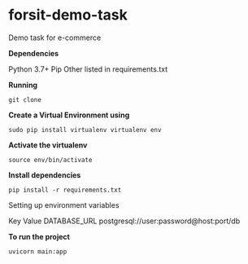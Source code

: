 # forsit-demo-task
Demo task for e-commerce

**Dependencies**

Python 3.7+
Pip
Other listed in requirements.txt

**Running**

`git clone`

**Create a Virtual Environment using**

`sudo pip install virtualenv
virtualenv env`

**Activate the virtualenv**

`source env/bin/activate`

**Install dependencies**

`pip install -r requirements.txt`

Setting up environment variables

Key	               Value
DATABASE_URL	     postgresql://user:password@host:port/db

**To run the project**

`uvicorn main:app`
